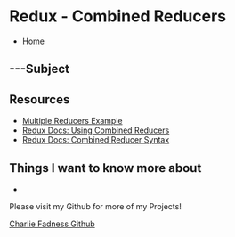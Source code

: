 # Redux - Combined Reducers

- [Home](https://fadnesscharlie.github.io/reading-notes/401/)

## ---Subject



## Resources

- [Multiple Reducers Example](https://www.youtube.com/watch?v=gBER4Or86hE)
- [Redux Docs: Using Combined Reducers](https://redux.js.org/recipes/structuring-reducers/using-combinereducers/)
- [Redux Docs: Combined Reducer Syntax](https://redux.js.org/api/combinereducers/)

## Things I want to know more about

- 

Please visit my Github for more of my Projects!

[Charlie Fadness Github](https://github.com/fadnesscharlie)
